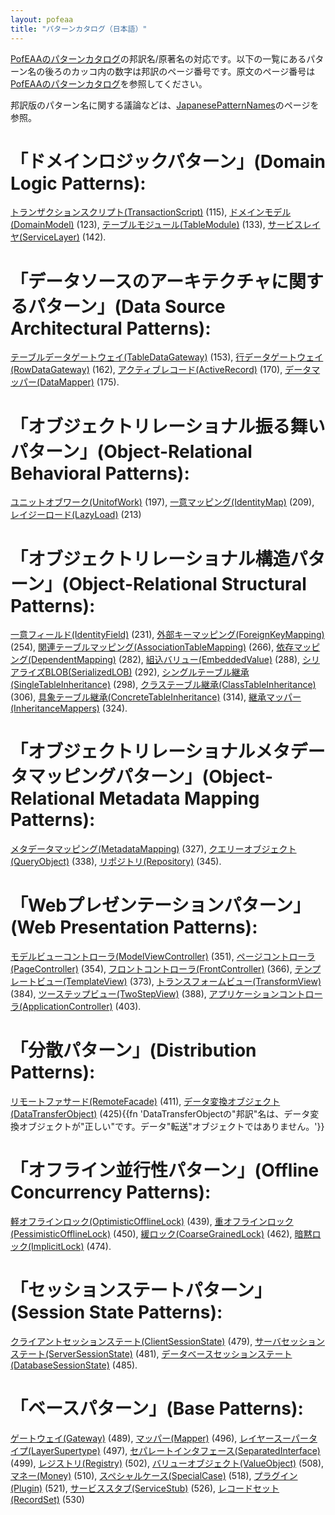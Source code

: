 ```yaml
---
layout: pofeaa
title: "パターンカタログ（日本語）"
---
```


[PofEAAのパターンカタログ](CatalogOfPofEAA)の邦訳名/原著名の対応です。以下の一覧にあるパターン名の後ろのカッコ内の数字は邦訳のページ番号です。原文のページ番号は[PofEAAのパターンカタログ](CatalogOfPofEAA)を参照してください。

邦訳版のパターン名に関する議論などは、[JapanesePatternNames](JapanesePatternNames)のページを参照。

# 「ドメインロジックパターン」(Domain Logic Patterns):

[トランザクションスクリプト(TransactionScript)](TransactionScript) (115), [ドメインモデル(DomainModel)](DomainModel) (123), [テーブルモジュール(TableModule)](TableModule) (133), [サービスレイヤ(ServiceLayer)](ServiceLayer) (142).

# 「データソースのアーキテクチャに関するパターン」(Data Source Architectural Patterns):

[テーブルデータゲートウェイ(TableDataGateway)](TableDataGateway) (153), [行データゲートウェイ(RowDataGateway)](RowDataGateway) (162), [アクティブレコード(ActiveRecord)](ActiveRecord) (170), [データマッパー(DataMapper)](DataMapper) (175).

# 「オブジェクトリレーショナル振る舞いパターン」(Object-Relational Behavioral Patterns):

[ユニットオブワーク(UnitofWork)](UnitofWork) (197), [一意マッピング(IdentityMap)](IdentityMap) (209), [レイジーロード(LazyLoad)](LazyLoad) (213)

# 「オブジェクトリレーショナル構造パターン」(Object-Relational Structural Patterns):

[一意フィールド(IdentityField)](IdentityField) (231), [外部キーマッピング(ForeignKeyMapping)](ForeignKeyMapping) (254), [関連テーブルマッピング(AssociationTableMapping)](AssociationTableMapping) (266), [依存マッピング(DependentMapping)](DependentMapping) (282), [組込バリュー(EmbeddedValue)](EmbeddedValue) (288), [シリアライズBLOB(SerializedLOB)](SerializedLOB) (292), [シングルテーブル継承(SingleTableInheritance)](SingleTableInheritance) (298), [クラステーブル継承(ClassTableInheritance)](ClassTableInheritance) (306), [具象テーブル継承(ConcreteTableInheritance)](ConcreteTableInheritance) (314), [継承マッパー(InheritanceMappers)](InheritanceMappers) (324).

# 「オブジェクトリレーショナルメタデータマッピングパターン」(Object-Relational Metadata Mapping Patterns): 

[メタデータマッピング(MetadataMapping)](MetadataMapping) (327), [クエリーオブジェクト(QueryObject)](QueryObject) (338), [リポジトリ(Repository)](Repository) (345).

# 「Webプレゼンテーションパターン」(Web Presentation Patterns):
[モデルビューコントローラ(ModelViewController)](ModelViewController) (351), [ページコントローラ(PageController)](PageController) (354), [フロントコントローラ(FrontController)](FrontController) (366), [テンプレートビュー(TemplateView)](TemplateView) (373), [トランスフォームビュー(TransformView)](TransformView) (384), [ツーステップビュー(TwoStepView)](TwoStepView) (388), [アプリケーションコントローラ(ApplicationController)](ApplicationController) (403).

# 「分散パターン」(Distribution Patterns):
[リモートファサード(RemoteFacade)](RemoteFacade) (411), [データ変換オブジェクト(DataTransferObject)](DataTransferObject) (425){{fn 'DataTransferObjectの"邦訳"名は、データ変換オブジェクトが"正しい"です。データ"転送"オブジェクトではありません。'}}


# 「オフライン並行性パターン」(Offline Concurrency Patterns):
[軽オフラインロック(OptimisticOfflineLock)](OptimisticOfflineLock) (439), [重オフラインロック(PessimisticOfflineLock)](PessimisticOfflineLock) (450), [緩ロック(CoarseGrainedLock)](CoarseGrainedLock) (462), [暗黙ロック(ImplicitLock)](ImplicitLock) (474).

# 「セッションステートパターン」(Session State Patterns):
[クライアントセッションステート(ClientSessionState)](ClientSessionState) (479), [サーバセッションステート(ServerSessionState)](ServerSessionState) (481), [データベースセッションステート(DatabaseSessionState)](DatabaseSessionState) (485).

# 「ベースパターン」(Base Patterns):
[ゲートウェイ(Gateway)](Gateway) (489), [マッパー(Mapper)](Mapper) (496), [レイヤースーパータイプ(LayerSupertype)](LayerSupertype) (497), [セパレートインタフェース(SeparatedInterface)](SeparatedInterface) (499), [レジストリ(Registry)](Registry) (502), [バリューオブジェクト(ValueObject)](ValueObject) (508), [マネー(Money)](Money) (510), [スペシャルケース(SpecialCase)](SpecialCase) (518), [プラグイン(Plugin)](Plugin) (521), [サービススタブ(ServiceStub)](ServiceStub) (526), [レコードセット(RecordSet)](RecordSet) (530)
